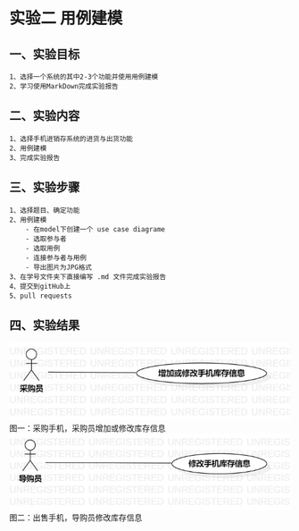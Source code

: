 # 实验二 用例建模

## 一、实验目标
	1、选择一个系统的其中2-3个功能并使用用例建模
	2、学习使用MarkDown完成实验报告
## 二、实验内容
	1、选择手机进销存系统的进货与出货功能
	2、用例建模
	3、完成实验报告
## 三、实验步骤
	1、选择题目、确定功能
	2、用例建模
		- 在model下创建一个 use case diagrame
		- 选取参与者
		- 选取用例
		- 连接参与者与用例
		- 导出图片为JPG格式
	3、在学号文件夹下直接编写 .md 文件完成实验报告
	4、提交到gitHub上
	5、pull requests
## 四、实验结果
	
![手机进销存系统](./Lb2_采购手机.jpg)  
图一：采购手机，采购员增加或修改库存信息
![手机进销存系统](./Lb2_出售手机.jpg)  
图二：出售手机，导购员修改库存信息
